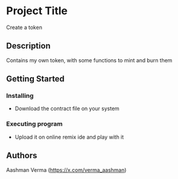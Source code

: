# Project Title

Create a token

## Description

Contains my own token, with some functions to mint and burn them

## Getting Started

### Installing

* Download the contract file on your system

### Executing program

* Upload it on online remix ide and play with it


## Authors

Aashman Verma 
(https://x.com/verma_aashman)
